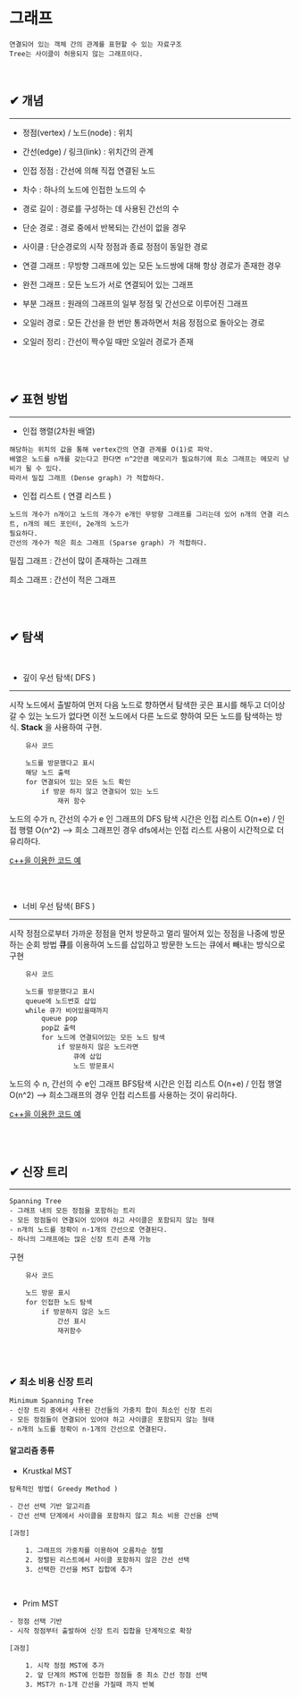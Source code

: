 
# 그래프
```
연결되어 있는 객체 간의 관계를 표현할 수 있는 자료구조
Tree는 사이클이 허용되지 않는 그래프이다.
```
<br>

## ✔ 개념
------
- 정점(vertex) / 노드(node) : 위치

- 간선(edge) / 링크(link) : 위치간의 관계
- 인접 정점 : 간선에 의해 직접 연결된 노드
- 차수 : 하나의 노드에 인접한 노드의 수
- 경로 길이 : 경로를 구성하는 데 사용된 간선의 수
- 단순 경로 : 경로 중에서 반복되는 간선이 없을 경우
- 사이클 : 단순경로의 시작 정점과 종료 정점이 동일한 경로
- 연결 그래프 : 무방향 그래프에 있는 모든 노드쌍에 대해 항상 경로가 존재한 경우
- 완전 그래프 : 모든 노드가 서로 연결되어 있는 그래프
- 부분 그래프 : 원래의 그래프의 일부 정점 및 간선으로 이루어진 그래프
- 오일러 경로 : 모든 간선을 한 번만 통과하면서 처음 정점으로 돌아오는 경로
- 오일러 정리 : 간선이 짝수일 때만 오일러 경로가 존재

<br><br>

## ✔ 표현 방법
------

- 인접 행렬(2차원 배열)
```
해당하는 위치의 값을 통해 vertex간의 연결 관계를 O(1)로 파악.
배열은 노드를 n개를 갖는다고 한다면 n^2만큼 메모리가 필요하기에 희소 그래프는 메모리 낭비가 될 수 있다.
따라서 밀집 그래프 (Dense graph) 가 적합하다.
```

- 인접 리스트 ( 연결 리스트 )
```
노드의 개수가 n개이고 노드의 개수가 e개인 무방향 그래프를 그리는데 있어 n개의 연결 리스트, n개의 헤드 포인터, 2e개의 노드가
필요하다.
간선의 개수가 적은 희소 그래프 (Sparse graph) 가 적합하다.
```

밀집 그래프 : 간선이 많이 존재하는 그래프

희소 그래프 : 간선이 적은 그래프

<br><br>

## ✔ 탐색

<br>

- 깊이 우선 탐색( DFS )
-------
시작 노드에서 출발하여 먼저 다음 노드로 향하면서 탐색한 곳은 표시를 해두고 더이상 갈 수 있는 노드가 없다면 이전 노드에서 다른 노드로 향하여 모든 노드를 탐색하는 방식.
**Stack** 을 사용하여 구현.
```
    유사 코드

    노드를 방문했다고 표시
    해당 노드 출력
    for 연결되어 있는 모든 노드 확인
        if 방문 하지 않고 연결되어 있는 노드
            재귀 함수
```

노드의 수가 n, 간선의 수가 e 인 그래프의 DFS 탐색 시간은 인접 리스트 O(n+e) / 인접 행렬 O(n^2)
--> 희소 그래프인 경우 dfs에서는 인접 리스트 사용이 시간적으로 더 유리하다.

[c++을 이용한 코드 예](/dataStructure/Graph/Deep_First_Search.cpp)

<br><br>

- 너비 우선 탐색( BFS )
------
시작 정점으로부터 가까운 정점을 먼저 방문하고 멀리 떨어져 있는 정점을 나중에 방문하는 순회 방법
**큐**를 이용하여 노드를 삽입하고 방문한 노드는 큐에서 빼내는 방식으로 구현
```
    유사 코드

    노드를 방문했다고 표시
    queue에 노드번호 삽입
    while 큐가 비어있을때까지
        queue pop
        pop값 출력
        for 노드에 연결되어있는 모든 노드 탐색
            if 방문하지 않은 노드라면
                큐에 삽입
                노드 방문표시
```
노드의 수 n, 간선의 수 e인 그래프 BFS탐색 시간은 인접 리스트 O(n+e) / 인접 행열 O(n^2)
--> 희소그래프의 경우 인접 리스트를 사용하는 것이 유리하다.

[c++을 이용한 코드 예](/dataStructure/Graph/Breadth_First_Search.cpp)

<br><br>

## ✔ 신장 트리
-----
```
Spanning Tree
- 그래프 내의 모든 정점을 포함하는 트리
- 모든 정점들이 연결되어 있어야 하고 사이클은 포함되지 않는 형태
- n개의 노드를 정확이 n-1개의 간선으로 연결된다.
- 하나의 그래프에는 많은 신장 트리 존재 가능
```
 
 구현

```
    유사 코드

    노드 방문 표시
    for 인접한 노드 탐색
        if 방문하지 않은 노드
            간선 표시
            재귀함수
```

<br><br>

### ✔ 최소 비용 신장 트리

```
Minimum Spanning Tree
- 신장 트리 중에서 사용된 간선들의 가중치 합이 최소인 신장 트리
- 모든 정점들이 연결되어 있어야 하고 사이클은 포함되지 않는 형태
- n개의 노드를 정확이 n-1개의 간선으로 연결된다.
```
#### 알고리즘 종류

- Krustkal MST
```
탐욕적인 방법( Greedy Method )

- 간선 선택 기반 알고리즘
- 간선 선택 단계에서 사이클을 포함하지 않고 최소 비용 간선을 선택
```

```
[과정]

    1. 그래프의 가중치를 이용하여 오름차순 정렬
    2. 정렬된 리스트에서 사이클 포함하지 않은 간선 선택
    3. 선택한 간선을 MST 집합에 추가
```
<br>

- Prim MST
```
- 정점 선택 기반
- 시작 정점부터 출발하여 신장 트리 집합을 단계적으로 확장
```

```
[과정]

    1. 시작 정점 MST에 추가
    2. 앞 단계의 MST에 인접한 정점들 중 최소 간선 정점 선택
    3. MST가 n-1개 간선을 가질때 까지 반복
```
